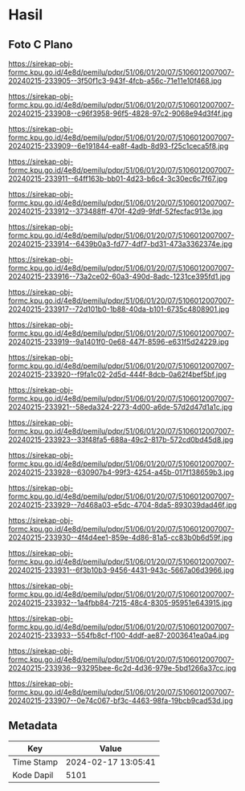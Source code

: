 # Hasil

## Foto C Plano

https://sirekap-obj-formc.kpu.go.id/4e8d/pemilu/pdpr/51/06/01/20/07/5106012007007-20240215-233905--3f50f1c3-943f-4fcb-a56c-71e11e10f468.jpg

https://sirekap-obj-formc.kpu.go.id/4e8d/pemilu/pdpr/51/06/01/20/07/5106012007007-20240215-233908--c96f3958-96f5-4828-97c2-9068e94d3f4f.jpg

https://sirekap-obj-formc.kpu.go.id/4e8d/pemilu/pdpr/51/06/01/20/07/5106012007007-20240215-233909--6e191844-ea8f-4adb-8d93-f25c1ceca5f8.jpg

https://sirekap-obj-formc.kpu.go.id/4e8d/pemilu/pdpr/51/06/01/20/07/5106012007007-20240215-233911--64ff163b-bb01-4d23-b6c4-3c30ec6c7f67.jpg

https://sirekap-obj-formc.kpu.go.id/4e8d/pemilu/pdpr/51/06/01/20/07/5106012007007-20240215-233912--373488ff-470f-42d9-9fdf-52fecfac913e.jpg

https://sirekap-obj-formc.kpu.go.id/4e8d/pemilu/pdpr/51/06/01/20/07/5106012007007-20240215-233914--6439b0a3-fd77-4df7-bd31-473a3362374e.jpg

https://sirekap-obj-formc.kpu.go.id/4e8d/pemilu/pdpr/51/06/01/20/07/5106012007007-20240215-233916--73a2ce02-60a3-490d-8adc-1231ce395fd1.jpg

https://sirekap-obj-formc.kpu.go.id/4e8d/pemilu/pdpr/51/06/01/20/07/5106012007007-20240215-233917--72d101b0-1b88-40da-b101-6735c4808901.jpg

https://sirekap-obj-formc.kpu.go.id/4e8d/pemilu/pdpr/51/06/01/20/07/5106012007007-20240215-233919--9a1401f0-0e68-447f-8596-e631f5d24229.jpg

https://sirekap-obj-formc.kpu.go.id/4e8d/pemilu/pdpr/51/06/01/20/07/5106012007007-20240215-233920--f9fa1c02-2d5d-444f-8dcb-0a62f4bef5bf.jpg

https://sirekap-obj-formc.kpu.go.id/4e8d/pemilu/pdpr/51/06/01/20/07/5106012007007-20240215-233921--58eda324-2273-4d00-a6de-57d2d47d1a1c.jpg

https://sirekap-obj-formc.kpu.go.id/4e8d/pemilu/pdpr/51/06/01/20/07/5106012007007-20240215-233923--33f48fa5-688a-49c2-817b-572cd0bd45d8.jpg

https://sirekap-obj-formc.kpu.go.id/4e8d/pemilu/pdpr/51/06/01/20/07/5106012007007-20240215-233928--630907b4-99f3-4254-a45b-017f138659b3.jpg

https://sirekap-obj-formc.kpu.go.id/4e8d/pemilu/pdpr/51/06/01/20/07/5106012007007-20240215-233929--7d468a03-e5dc-4704-8da5-893039dad46f.jpg

https://sirekap-obj-formc.kpu.go.id/4e8d/pemilu/pdpr/51/06/01/20/07/5106012007007-20240215-233930--4f4d4ee1-859e-4d86-81a5-cc83b0b6d59f.jpg

https://sirekap-obj-formc.kpu.go.id/4e8d/pemilu/pdpr/51/06/01/20/07/5106012007007-20240215-233931--6f3b10b3-9456-4431-943c-5667a06d3966.jpg

https://sirekap-obj-formc.kpu.go.id/4e8d/pemilu/pdpr/51/06/01/20/07/5106012007007-20240215-233932--1a4fbb84-7215-48c4-8305-95951e643915.jpg

https://sirekap-obj-formc.kpu.go.id/4e8d/pemilu/pdpr/51/06/01/20/07/5106012007007-20240215-233933--554fb8cf-f100-4ddf-ae87-2003641ea0a4.jpg

https://sirekap-obj-formc.kpu.go.id/4e8d/pemilu/pdpr/51/06/01/20/07/5106012007007-20240215-233936--93295bee-6c2d-4d36-979e-5bd1266a37cc.jpg

https://sirekap-obj-formc.kpu.go.id/4e8d/pemilu/pdpr/51/06/01/20/07/5106012007007-20240215-233907--0e74c067-bf3c-4463-98fa-19bcb9cad53d.jpg


## Metadata

| Key        | Value               |
| ---------- | ------------------- |
| Time Stamp | 2024-02-17 13:05:41 |
| Kode Dapil | 5101                |




